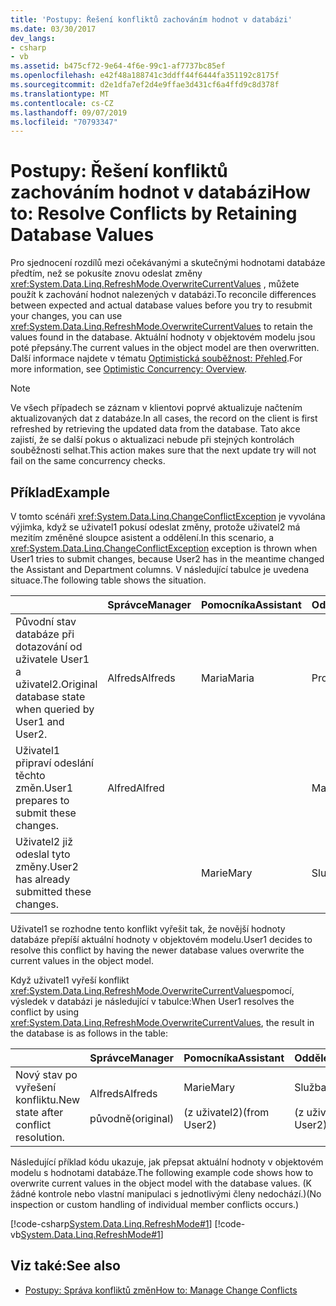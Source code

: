 ```yaml
---
title: 'Postupy: Řešení konfliktů zachováním hodnot v databázi'
ms.date: 03/30/2017
dev_langs:
- csharp
- vb
ms.assetid: b475cf72-9e64-4f6e-99c1-af7737bc85ef
ms.openlocfilehash: e42f48a188741c3ddff44f6444fa351192c8175f
ms.sourcegitcommit: d2e1dfa7ef2d4e9ffae3d431cf6a4ffd9c8d378f
ms.translationtype: MT
ms.contentlocale: cs-CZ
ms.lasthandoff: 09/07/2019
ms.locfileid: "70793347"
---
```

# <a name="how-to-resolve-conflicts-by-retaining-database-values"></a><span data-ttu-id="3acc8-102">Postupy: Řešení konfliktů zachováním hodnot v databázi</span><span class="sxs-lookup"><span data-stu-id="3acc8-102">How to: Resolve Conflicts by Retaining Database Values</span></span>
<span data-ttu-id="3acc8-103">Pro sjednocení rozdílů mezi očekávanými a skutečnými hodnotami databáze předtím, než se pokusíte znovu odeslat změny <xref:System.Data.Linq.RefreshMode.OverwriteCurrentValues> , můžete použít k zachování hodnot nalezených v databázi.</span><span class="sxs-lookup"><span data-stu-id="3acc8-103">To reconcile differences between expected and actual database values before you try to resubmit your changes, you can use <xref:System.Data.Linq.RefreshMode.OverwriteCurrentValues> to retain the values found in the database.</span></span> <span data-ttu-id="3acc8-104">Aktuální hodnoty v objektovém modelu jsou poté přepsány.</span><span class="sxs-lookup"><span data-stu-id="3acc8-104">The current values in the object model are then overwritten.</span></span> <span data-ttu-id="3acc8-105">Další informace najdete v tématu [Optimistická souběžnost: Přehled](optimistic-concurrency-overview.md).</span><span class="sxs-lookup"><span data-stu-id="3acc8-105">For more information, see [Optimistic Concurrency: Overview](optimistic-concurrency-overview.md).</span></span>  
  
> [!NOTE]
> <span data-ttu-id="3acc8-106">Ve všech případech se záznam v klientovi poprvé aktualizuje načtením aktualizovaných dat z databáze.</span><span class="sxs-lookup"><span data-stu-id="3acc8-106">In all cases, the record on the client is first refreshed by retrieving the updated data from the database.</span></span> <span data-ttu-id="3acc8-107">Tato akce zajistí, že se další pokus o aktualizaci nebude při stejných kontrolách souběžnosti selhat.</span><span class="sxs-lookup"><span data-stu-id="3acc8-107">This action makes sure that the next update try will not fail on the same concurrency checks.</span></span>  
  
## <a name="example"></a><span data-ttu-id="3acc8-108">Příklad</span><span class="sxs-lookup"><span data-stu-id="3acc8-108">Example</span></span>  
 <span data-ttu-id="3acc8-109">V tomto scénáři <xref:System.Data.Linq.ChangeConflictException> je vyvolána výjimka, když se uživatel1 pokusí odeslat změny, protože uživatel2 má mezitím změněné sloupce asistent a oddělení.</span><span class="sxs-lookup"><span data-stu-id="3acc8-109">In this scenario, a <xref:System.Data.Linq.ChangeConflictException> exception is thrown when User1 tries to submit changes, because User2 has in the meantime changed the Assistant and Department columns.</span></span> <span data-ttu-id="3acc8-110">V následující tabulce je uvedena situace.</span><span class="sxs-lookup"><span data-stu-id="3acc8-110">The following table shows the situation.</span></span>  
  
||<span data-ttu-id="3acc8-111">Správce</span><span class="sxs-lookup"><span data-stu-id="3acc8-111">Manager</span></span>|<span data-ttu-id="3acc8-112">Pomocníka</span><span class="sxs-lookup"><span data-stu-id="3acc8-112">Assistant</span></span>|<span data-ttu-id="3acc8-113">Oddělení</span><span class="sxs-lookup"><span data-stu-id="3acc8-113">Department</span></span>|  
|------|-------------|---------------|----------------|  
|<span data-ttu-id="3acc8-114">Původní stav databáze při dotazování od uživatele User1 a uživatel2.</span><span class="sxs-lookup"><span data-stu-id="3acc8-114">Original database state when queried by User1 and User2.</span></span>|<span data-ttu-id="3acc8-115">Alfreds</span><span class="sxs-lookup"><span data-stu-id="3acc8-115">Alfreds</span></span>|<span data-ttu-id="3acc8-116">Maria</span><span class="sxs-lookup"><span data-stu-id="3acc8-116">Maria</span></span>|<span data-ttu-id="3acc8-117">Prodej</span><span class="sxs-lookup"><span data-stu-id="3acc8-117">Sales</span></span>|  
|<span data-ttu-id="3acc8-118">Uživatel1 připraví odeslání těchto změn.</span><span class="sxs-lookup"><span data-stu-id="3acc8-118">User1 prepares to submit these changes.</span></span>|<span data-ttu-id="3acc8-119">Alfred</span><span class="sxs-lookup"><span data-stu-id="3acc8-119">Alfred</span></span>||<span data-ttu-id="3acc8-120">Marketing</span><span class="sxs-lookup"><span data-stu-id="3acc8-120">Marketing</span></span>|  
|<span data-ttu-id="3acc8-121">Uživatel2 již odeslal tyto změny.</span><span class="sxs-lookup"><span data-stu-id="3acc8-121">User2 has already submitted these changes.</span></span>||<span data-ttu-id="3acc8-122">Marie</span><span class="sxs-lookup"><span data-stu-id="3acc8-122">Mary</span></span>|<span data-ttu-id="3acc8-123">Služba</span><span class="sxs-lookup"><span data-stu-id="3acc8-123">Service</span></span>|  
  
 <span data-ttu-id="3acc8-124">Uživatel1 se rozhodne tento konflikt vyřešit tak, že novější hodnoty databáze přepíší aktuální hodnoty v objektovém modelu.</span><span class="sxs-lookup"><span data-stu-id="3acc8-124">User1 decides to resolve this conflict by having the newer database values overwrite the current values in the object model.</span></span>  
  
 <span data-ttu-id="3acc8-125">Když uživatel1 vyřeší konflikt <xref:System.Data.Linq.RefreshMode.OverwriteCurrentValues>pomocí, výsledek v databázi je následující v tabulce:</span><span class="sxs-lookup"><span data-stu-id="3acc8-125">When User1 resolves the conflict by using <xref:System.Data.Linq.RefreshMode.OverwriteCurrentValues>, the result in the database is as follows in the table:</span></span>  
  
||<span data-ttu-id="3acc8-126">Správce</span><span class="sxs-lookup"><span data-stu-id="3acc8-126">Manager</span></span>|<span data-ttu-id="3acc8-127">Pomocníka</span><span class="sxs-lookup"><span data-stu-id="3acc8-127">Assistant</span></span>|<span data-ttu-id="3acc8-128">Oddělení</span><span class="sxs-lookup"><span data-stu-id="3acc8-128">Department</span></span>|  
|------|-------------|---------------|----------------|  
|<span data-ttu-id="3acc8-129">Nový stav po vyřešení konfliktu.</span><span class="sxs-lookup"><span data-stu-id="3acc8-129">New state after conflict resolution.</span></span>|<span data-ttu-id="3acc8-130">Alfreds</span><span class="sxs-lookup"><span data-stu-id="3acc8-130">Alfreds</span></span><br /><br /> <span data-ttu-id="3acc8-131">původně</span><span class="sxs-lookup"><span data-stu-id="3acc8-131">(original)</span></span>|<span data-ttu-id="3acc8-132">Marie</span><span class="sxs-lookup"><span data-stu-id="3acc8-132">Mary</span></span><br /><br /> <span data-ttu-id="3acc8-133">(z uživatel2)</span><span class="sxs-lookup"><span data-stu-id="3acc8-133">(from User2)</span></span>|<span data-ttu-id="3acc8-134">Služba</span><span class="sxs-lookup"><span data-stu-id="3acc8-134">Service</span></span><br /><br /> <span data-ttu-id="3acc8-135">(z uživatel2)</span><span class="sxs-lookup"><span data-stu-id="3acc8-135">(from User2)</span></span>|  
  
 <span data-ttu-id="3acc8-136">Následující příklad kódu ukazuje, jak přepsat aktuální hodnoty v objektovém modelu s hodnotami databáze.</span><span class="sxs-lookup"><span data-stu-id="3acc8-136">The following example code shows how to overwrite current values in the object model with the database values.</span></span> <span data-ttu-id="3acc8-137">(K žádné kontrole nebo vlastní manipulaci s jednotlivými členy nedochází.)</span><span class="sxs-lookup"><span data-stu-id="3acc8-137">(No inspection or custom handling of individual member conflicts occurs.)</span></span>  
  
 [!code-csharp[System.Data.Linq.RefreshMode#1](../../../../../../samples/snippets/csharp/VS_Snippets_Data/system.data.linq.refreshmode/cs/program.cs#1)]
 [!code-vb[System.Data.Linq.RefreshMode#1](../../../../../../samples/snippets/visualbasic/VS_Snippets_Data/system.data.linq.refreshmode/vb/module1.vb#1)]  
  
## <a name="see-also"></a><span data-ttu-id="3acc8-138">Viz také:</span><span class="sxs-lookup"><span data-stu-id="3acc8-138">See also</span></span>

- [<span data-ttu-id="3acc8-139">Postupy: Správa konfliktů změn</span><span class="sxs-lookup"><span data-stu-id="3acc8-139">How to: Manage Change Conflicts</span></span>](how-to-manage-change-conflicts.md)
